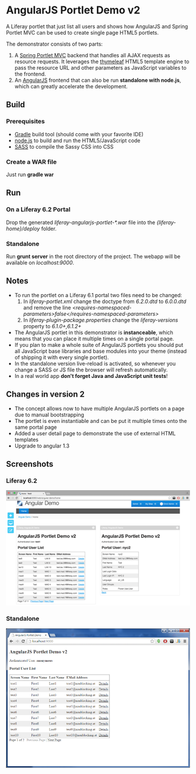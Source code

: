 AngularJS Portlet Demo v2
=========================

A Liferay portlet that just list all users and shows how AngularJS and Spring Portlet MVC can be used to create single page HTML5 portlets.

The demonstrator consists of two parts:

1. A [Spring Portlet MVC](http://docs.spring.io/spring/docs/4.0.x/spring-framework-reference/html/portlet.html) backend that handles all AJAX requests as resource requests. 
   It leverages the [thymeleaf](http://www.thymeleaf.org/) HTML5 template engine to pass the resource URL and other parameters as JavaScript variables to the frontend. 
2. An [AngularJS](https://angularjs.org/) frontend that can also be run **standalone with node.js**, which can greatly accelerate the development.

## Build

### Prerequisites
* [Gradle](http://www.gradle.org/) build tool (should come with your favorite IDE)
* [node.js](http://nodejs.org/) to build and run the HTML5/JavaScript code
* [SASS](http://sass-lang.com/) to compile the Sassy CSS into CSS

### Create a WAR file

Just run **gradle war**

## Run

### On a Liferay 6.2 Portal

Drop the generated _liferay-angularjs-portlet-*.war_ file into the *{liferay-home}/deploy* folder.

### Standalone

Run **grunt server** in the root directory of the project. The webapp will be available on *localhost:9000*.

## Notes

* To run the portlet on a Liferay 6.1 portal two files need to be changed:  
    1. In *liferay-portlet.xml* change the doctype from *6.2.0.dtd* to *6.0.0.dtd* and remove the line *&lt;requires-namespaced-parameters&gt;false&lt;/requires-namespaced-parameters&gt;*
    2. In *liferay-plugin-package.properties* change the *liferay-versions* property to *6.1.0+,6.1.2+*
* The AngularJS portlet in this demonstrator is **instanceable**, which means that you can place it multiple times on a single portal page.
* If you plan to make a whole suite of AngularJS portlets you should put all JavaScript base libraries and base modules into your theme
  (instead of shipping it with every single portlet).
* In the standalone version live-reload is activated, so whenever you change a SASS or JS file the browser will refresh automatically.  
* In a real world app **don't forget Java and JavaScript unit tests**!

## Changes in version 2
- The concept allows now to have multiple AngularJS portlets on a page due to manual bootstrapping
- The portlet is even instantiable and can be put it multiple times onto the same portal page
- Added a user detail page to demonstrate the use of external HTML templates
- Upgrade to angular 1.3

## Screenshots

### Liferay 6.2

![Portlet](screenshot_portlet.png)

### Standalone

![Portlet](screenshot_standalone.png)



